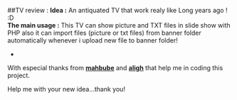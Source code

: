 ##TV review :
**Idea :** An antiquated TV that work realy like Long years ago ! :D <br />
**The main usage :** This TV can show picture and TXT files in slide show with PHP also it can import files (picture or txt files) from banner folder automatically whenever i upload new file to banner folder!

-

With especial thanks from **[mahbube](http://github.com/mahbube)** and **[aligh](http://github.com/aligh)** that help me in coding this project. 

Help me with your new idea...thank you!